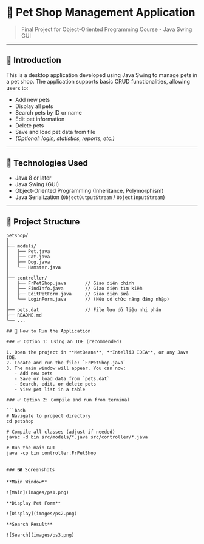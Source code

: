 # 🐾 Pet Shop Management Application

> Final Project for Object-Oriented Programming Course - Java Swing GUI

---

## 📌 Introduction

This is a desktop application developed using Java Swing to manage pets in a pet shop. The application supports basic CRUD functionalities, allowing users to:

- Add new pets
- Display all pets
- Search pets by ID or name
- Edit pet information
- Delete pets
- Save and load pet data from file
- *(Optional: login, statistics, reports, etc.)*

---

## 🧰 Technologies Used

- Java 8 or later
- Java Swing (GUI)
- Object-Oriented Programming (Inheritance, Polymorphism)
- Java Serialization (`ObjectOutputStream` / `ObjectInputStream`)

---

## 📁 Project Structure



```plaintext
petshop/
│
├── models/
│   ├── Pet.java
│   ├── Cat.java
│   ├── Dog.java
│   └── Hamster.java
│
├── controller/
│   ├── FrPetShop.java       // Giao diện chính
│   ├── FindInfo.java        // Giao diện tìm kiếm
│   ├── EditPetForm.java     // Giao diện sửa
│   └── LoginForm.java       // (Nếu có chức năng đăng nhập)
│
├── pets.dat                 // File lưu dữ liệu nhị phân
├── README.md
└── ...

## 🚀 How to Run the Application

### ✅ Option 1: Using an IDE (recommended)

1. Open the project in **NetBeans**, **IntelliJ IDEA**, or any Java IDE.
2. Locate and run the file: `FrPetShop.java`
3. The main window will appear. You can now:
   - Add new pets
   - Save or load data from `pets.dat`
   - Search, edit, or delete pets
   - View pet list in a table

### ✅ Option 2: Compile and run from terminal

```bash
# Navigate to project directory
cd petshop

# Compile all classes (adjust if needed)
javac -d bin src/models/*.java src/controller/*.java

# Run the main GUI
java -cp bin controller.FrPetShop


### 🖼️ Screenshots

**Main Window**

![Main](images/ps1.png)

**Display Pet Form**

![Display](images/ps2.png)

**Search Result**

![Search](images/ps3.png)